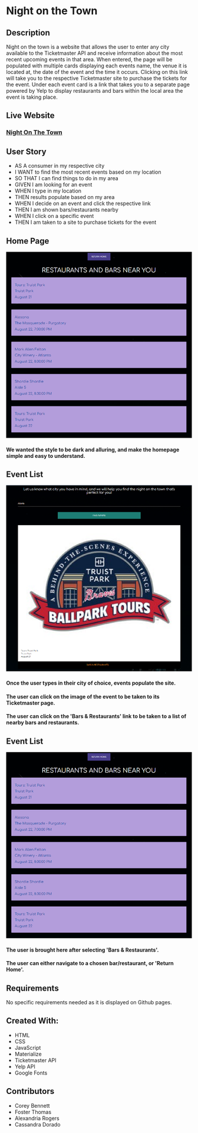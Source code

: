 # Night on the Town

## Description

Night on the town is a website that allows the user to enter any city available to the Ticketmaster API and receive information about the most recent upcoming events in that area. When entered, the page will be populated with multiple cards displaying each events name, the venue it is located at, the date of the event and the time it occurs. Clicking on this link will take you to the respective Ticketmaster site to purchase the tickets for the event. Under each event card is a link that takes you to a separate page powered by Yelp to display restaurants and bars within the local area the event is taking place.

## Live Website

### [Night On The Town](https://cwheelsrun.github.io/Night-On-The-Town/)

## User Story

- AS A consumer in my respective city
- I WANT to find the most recent events based on my location 
- SO THAT I can find things to do in my area
- GIVEN I am looking for an event
- WHEN I type in my location
- THEN results populate based on my area
- WHEN I decide on an event and click the respective link
- THEN I am shown bars/restaurants nearby
- WHEN I click on a specific event
- THEN I am taken to a site to purchase tickets for the event

## Home Page

![Preview of the homepage](/assets/images/night3.png "Homepage")

#### We wanted the style to be dark and alluring, and make the homepage simple and easy to understand.

## Event List

![Sample of the listed events](/assets/images/night2.png "Event List")

#### Once the user types in their city of choice, events populate the site.
#### The user can click on the image of the event to be taken to its Ticketmaster page.
#### The user can click on the 'Bars & Restaurants' link to be taken to a list of nearby bars and restaurants. 

## Event List

![Sample of the listed restaurants/bars](/assets/images/night3.png "Bar & Restaurant List")

#### The user is brought here after selecting 'Bars & Restaurants'.
#### The user can either navigate to a chosen bar/restaurant, or 'Return Home'.

## Requirements

No specific requirements needed as it is displayed on Github pages.

## Created With:

- HTML
- CSS
- JavaScript
- Materialize
- Ticketmaster API
- Yelp API
- Google Fonts

## Contributors
- Corey Bennett
- Foster Thomas
- Alexandria Rogers
- Cassandra Dorado 
